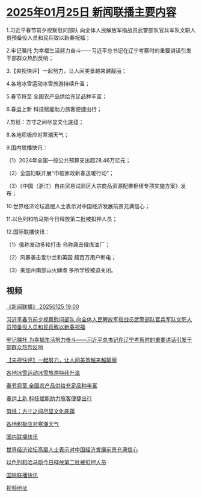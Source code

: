 # [2025年01月25日 新闻联播主要内容](https://tv.cctv.com/lm/xwlb/day/20250125.shtml)

1.习近平春节前夕视察慰问部队 向全体人民解放军指战员武警部队官兵军队文职人员预备役人员和民兵致以新春祝福；

2.牢记嘱托 为幸福生活努力奋斗——习近平总书记在辽宁考察时的重要讲话引发干部群众热烈反响；

3.【央视快评】一起努力，让人间美景越来越靓丽；

4.各地冰雪运动冰雪旅游持续升温；

5.春节将至 全国农产品供给充足品种丰富；

6.春运上新 科技赋能助力旅客便捷出行；

7.剪纸：方寸之间尽显文化底蕴；

8.各地积极应对寒潮天气；

9.国内联播快讯：

（1）2024年全国一般公共预算支出超28.46万亿元；

（2）全国妇联开展“巾帼家政新春送暖行动”；

（3）《中国（浙江）自由贸易试验区大宗商品资源配置枢纽专项实施方案》发布；

10.世界经济论坛高层人士表示对中国经济发展前景充满信心；

11.以色列和哈马斯今日释放第二批被扣押人员；

12.国际联播快讯：

（1）俄称发动多轮打击 乌称袭击俄炼油厂；

（2）风暴袭击爱尔兰和英国 超百万用户断电；

（3）美加州南部山火肆虐 多所学校被迫关闭。

## 视频

[《新闻联播》 20250125 19:00](https://tv.cctv.com/2025/01/25/VIDEFdJJr0eGoKwhyIP5Tqdg250125.shtml)

[习近平春节前夕视察慰问部队 向全体人民解放军指战员武警部队官兵军队文职人员预备役人员和民兵致以新春祝福](https://tv.cctv.com/2025/01/25/VIDEZbGIK46PQcT4T1bIUzoS250125.shtml)

[牢记嘱托 为幸福生活努力奋斗——习近平总书记在辽宁考察时的重要讲话引发干部群众热烈反响](https://tv.cctv.com/2025/01/25/VIDEzt8zVrWaiwKDEzoDHSIZ250125.shtml)

[【央视快评】一起努力，让人间美景越来越靓丽](https://tv.cctv.com/2025/01/25/VIDE23DS0nwrJE4wbJwQAEo8250125.shtml)

[各地冰雪运动冰雪旅游持续升温](https://tv.cctv.com/2025/01/25/VIDEFBe4OEAsnP87dFULAJuW250125.shtml)

[春节将至 全国农产品供给充足品种丰富](https://tv.cctv.com/2025/01/25/VIDEz0GcWpI6GxEVkvTNF7fO250125.shtml)

[春运上新 科技赋能助力旅客便捷出行](https://tv.cctv.com/2025/01/25/VIDE4CN7o9ntzOCtBrsET8qo250125.shtml)

[剪纸：方寸之间尽显文化底蕴](https://tv.cctv.com/2025/01/25/VIDEYNjZgck81lYP5bMISHrN250125.shtml)

[各地积极应对寒潮天气](https://tv.cctv.com/2025/01/25/VIDEVWkXLBmwhUbeIiFcPBgO250125.shtml)

[国内联播快讯](https://tv.cctv.com/2025/01/25/VIDELemFq7ljmeEoHXC8W4uQ250125.shtml)

[世界经济论坛高层人士表示对中国经济发展前景充满信心](https://tv.cctv.com/2025/01/25/VIDEmdsOh8KrXigB3UbWJ3Dx250125.shtml)

[以色列和哈马斯今日释放第二批被扣押人员](https://tv.cctv.com/2025/01/25/VIDE9maUUZVjFS0gfngSZqWJ250125.shtml)

[国际联播快讯](https://tv.cctv.com/2025/01/25/VIDEIcfGe74EkXpJTYI9eoRF250125.shtml)

[视频地址](https://tv.cctv.com/lm/xwlb/day/20250125.shtml) 

